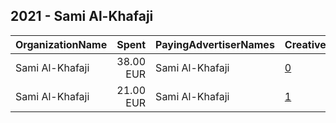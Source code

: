 ## 2021 - Sami Al-Khafaji 
|OrganizationName|Spent|PayingAdvertiserNames|CreativeUrls|Impressions|Genders|AgeBrackets|CountryCodes|BillingAddresses|CandidateBallotInformation|
|:---|---:|:---|:---|---:|:---|:---|:---|:---|:---|
|Sami Al-Khafaji|38.00 EUR|Sami Al-Khafaji|[0](https://www.snap.com/political-ads/asset/227d085456cdc31f13a356f9eda02bd8dda0bde6c0e5c5fa416a06b13e37ce6e?mediaType=jpeg)|23,435||18-28|finland|FI|Sami Al Khafaji|
|Sami Al-Khafaji|21.00 EUR|Sami Al-Khafaji|[1](https://www.snap.com/political-ads/asset/227d085456cdc31f13a356f9eda02bd8dda0bde6c0e5c5fa416a06b13e37ce6e?mediaType=jpeg)|12,129||18-28|finland|FI|Sami Al Khafaji|
